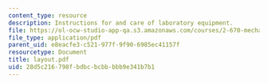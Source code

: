 ```yaml
---
content_type: resource
description: Instructions for and care of laboratory equipment.
file: https://ol-ocw-studio-app-qa.s3.amazonaws.com/courses/2-670-mechanical-engineering-tools-january-iap-2004/28d5c216798fbdbcbcbbbbb9e341b7b1_layout.pdf
file_type: application/pdf
parent_uid: e8eacfe3-c521-977f-9f90-6985ec41157f
resourcetype: Document
title: layout.pdf
uid: 28d5c216-798f-bdbc-bcbb-bbb9e341b7b1
---
```

